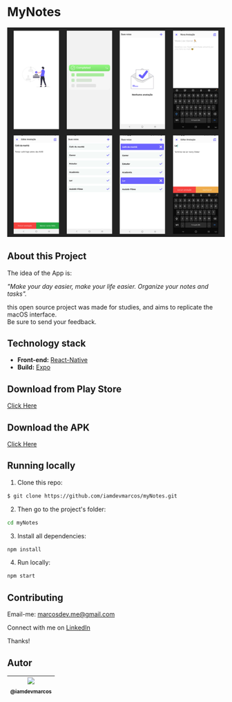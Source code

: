 # MyNotes

<p align="center">
  <a href="https://play.google.com/store/apps/dev?id=9174914011828107681">
    <img src="./assets/Project.png" width="550">
  </a>
</p>

## About this Project

The idea of the App is:

_"Make your day easier, make your life easier. Organize your notes and tasks"._

this open source project was made for studies, and aims to replicate the macOS interface. <br />
Be sure to send your feedback.

## Technology stack

- **Front-end:** [React-Native](https://reactnative.dev/)
- **Build:** [Expo](https://expo.dev/)

## Download from Play Store

[Click Here](https://play.google.com/store/apps/dev?id=9174914011828107681)

## Download the APK

[Click Here](https://play.google.com/store/apps/dev?id=9174914011828107681)

## Running locally

1. Clone this repo:

```sh
$ git clone https://github.com/iamdevmarcos/myNotes.git
```

2. Then go to the project's folder:

```sh
cd myNotes
```

3. Install all dependencies:

```sh
npm install
```

4. Run locally:

```sh
npm start
```

## Contributing

Email-me: marcosdev.me@gmail.com

Connect with me on [LinkedIn](https://www.linkedin.com/in/iamdevmarcos/)

Thanks!

## Autor

| [<img src="https://avatars.githubusercontent.com/u/92524722?v=4" width=115><br><sub>@iamdevmarcos</sub>](https://github.com/iamdevmarcos) |
| :---------------------------------------------------------------------------------------------------------------------------------------: |
